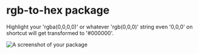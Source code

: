 # rgb-to-hex package

Highlight your 'rgba(0,0,0,0)' or whatever 'rgb(0,0,0)' string even '0,0,0' on shortcut will get transformed to '#000000'.

![A screenshot of your package](https://f.cloud.github.com/assets/69169/2290250/c35d867a-a017-11e3-86be-cd7c5bf3ff9b.gif)
